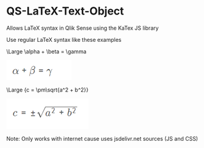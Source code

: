 # QS-LaTeX-Text-Object
Allows LaTeX syntax in Qlik Sense using the KaTex JS library

Use regular LaTeX syntax like these examples

\Large \alpha + \beta = \gamma

![Formula 1](https://github.com/HectorMunoz/QS-LaTeX-Text-Object/blob/master/formula1.png)

\Large {c = \pm\sqrt{a^2 + b^2}}

![Formula 2](https://github.com/HectorMunoz/QS-LaTeX-Text-Object/blob/master/formula2.png)

Note: Only works with internet cause uses jsdelivr.net sources (JS and CSS)
